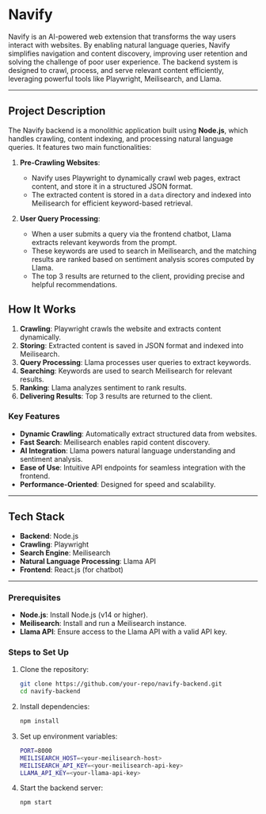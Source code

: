 # Navify

Navify is an AI-powered web extension that transforms the way users interact with websites. By enabling natural language queries, Navify simplifies navigation and content discovery, improving user retention and solving the challenge of poor user experience. The backend system is designed to crawl, process, and serve relevant content efficiently, leveraging powerful tools like Playwright, Meilisearch, and Llama.

---

## Project Description

The Navify backend is a monolithic application built using **Node.js**, which handles crawling, content indexing, and processing natural language queries. It features two main functionalities:

1. **Pre-Crawling Websites**: 
   - Navify uses Playwright to dynamically crawl web pages, extract content, and store it in a structured JSON format.
   - The extracted content is stored in a `data` directory and indexed into Meilisearch for efficient keyword-based retrieval.

2. **User Query Processing**:
   - When a user submits a query via the frontend chatbot, Llama extracts relevant keywords from the prompt.
   - These keywords are used to search in Meilisearch, and the matching results are ranked based on sentiment analysis scores computed by Llama.
   - The top 3 results are returned to the client, providing precise and helpful recommendations.

## How It Works
1. **Crawling**: Playwright crawls the website and extracts content dynamically.
2. **Storing**: Extracted content is saved in JSON format and indexed into Meilisearch.
3. **Query Processing**: Llama processes user queries to extract keywords.
4. **Searching**: Keywords are used to search Meilisearch for relevant results.
5. **Ranking**: Llama analyzes sentiment to rank results.
6. **Delivering Results**: Top 3 results are returned to the client.


### Key Features

- **Dynamic Crawling**: Automatically extract structured data from websites.
- **Fast Search**: Meilisearch enables rapid content discovery.
- **AI Integration**: Llama powers natural language understanding and sentiment analysis.
- **Ease of Use**: Intuitive API endpoints for seamless integration with the frontend.
- **Performance-Oriented**: Designed for speed and scalability.

---

## Tech Stack

- **Backend**: Node.js
- **Crawling**: Playwright
- **Search Engine**: Meilisearch
- **Natural Language Processing**: Llama API
- **Frontend**: React.js (for chatbot)

---


### Prerequisites

- **Node.js**: Install Node.js (v14 or higher).
- **Meilisearch**: Install and run a Meilisearch instance.
- **Llama API**: Ensure access to the Llama API with a valid API key.

### Steps to Set Up

1. Clone the repository:
   ```bash
   git clone https://github.com/your-repo/navify-backend.git
   cd navify-backend
2. Install dependencies:
    ```bash
    npm install
3. Set up environment variables:
    ```bash
    PORT=8000
    MEILISEARCH_HOST=<your-meilisearch-host>
    MEILISEARCH_API_KEY=<your-meilisearch-api-key>
    LLAMA_API_KEY=<your-llama-api-key>
4. Start the backend server:
    ```bash
    npm start
